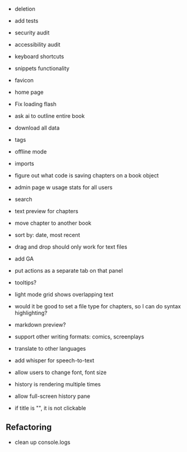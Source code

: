 - deletion
- add tests
- security audit
- accessibility audit
- keyboard shortcuts
- snippets functionality
- favicon
- home page
- Fix loading flash
- ask ai to outline entire book
- download all data
- tags
- offline mode
- imports
- figure out what code is saving chapters on a book object
- admin page w usage stats for all users
- search
- text preview for chapters
- move chapter to another book
- sort by: date, most recent
- drag and drop should only work for text files
- add GA
- put actions as a separate tab on that panel
- tooltips?
- light mode grid shows overlapping text

- would it be good to set a file type for chapters, so I can do syntax highlighting?
- markdown preview?
- support other writing formats: comics, screenplays
- translate to other languages
- add whisper for speech-to-text
- allow users to change font, font size
- history is rendering multiple times
- allow full-screen history pane
- if title is "", it is not clickable

## Refactoring

- clean up console.logs
